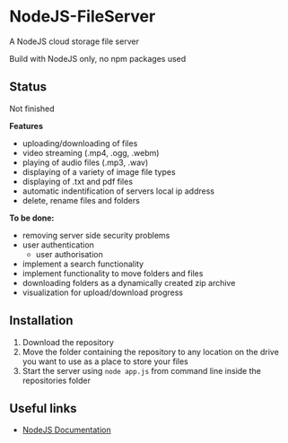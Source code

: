 # NodeJS-FileServer

A NodeJS cloud storage file server

Build with NodeJS only, no npm packages used

## Status

Not finished

**Features**
- uploading/downloading of files
- video streaming (.mp4, .ogg, .webm)
- playing of audio files (.mp3, .wav)
- displaying of a variety of image file types
- displaying of .txt and pdf files
- automatic indentification of servers local ip address 
- delete, rename files and folders

**To be done:**
- removing server side security problems
- user authentication
    - user authorisation
- implement a search functionality
- implement functionality to move folders and files
- downloading folders as a dynamically created zip archive
- visualization for upload/download progress

## Installation

1. Download the repository
2. Move the folder containing the repository to any location on the drive you want to use as a place to store your files
3. Start the server using ```node app.js``` from command line inside the repositories folder 

## Useful links

- [NodeJS Documentation](https://nodejs.org/api/)
